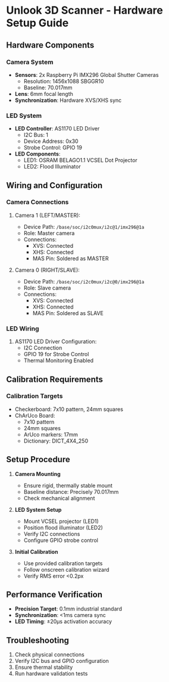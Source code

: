 # Unlook 3D Scanner - Hardware Setup Guide

## Hardware Components

### Camera System
- **Sensors**: 2x Raspberry Pi IMX296 Global Shutter Cameras
  - Resolution: 1456x1088 SBGGR10
  - Baseline: 70.017mm
- **Lens**: 6mm focal length
- **Synchronization**: Hardware XVS/XHS sync

### LED System
- **LED Controller**: AS1170 LED Driver
  - I2C Bus: 1
  - Device Address: 0x30
  - Strobe Control: GPIO 19
- **LED Components**:
  - LED1: OSRAM BELAGO1.1 VCSEL Dot Projector
  - LED2: Flood Illuminator

## Wiring and Configuration

### Camera Connections
1. Camera 1 (LEFT/MASTER):
   - Device Path: `/base/soc/i2c0mux/i2c@1/imx296@1a`
   - Role: Master camera
   - Connections:
     - XVS: Connected
     - XHS: Connected
     - MAS Pin: Soldered as MASTER

2. Camera 0 (RIGHT/SLAVE):
   - Device Path: `/base/soc/i2c0mux/i2c@0/imx296@1a`
   - Role: Slave camera
   - Connections:
     - XVS: Connected
     - XHS: Connected
     - MAS Pin: Soldered as SLAVE

### LED Wiring
1. AS1170 LED Driver Configuration:
   - I2C Connection
   - GPIO 19 for Strobe Control
   - Thermal Monitoring Enabled

## Calibration Requirements

### Calibration Targets
- Checkerboard: 7x10 pattern, 24mm squares
- ChArUco Board:
  - 7x10 pattern
  - 24mm squares
  - ArUco markers: 17mm
  - Dictionary: DICT_4X4_250

## Setup Procedure

1. **Camera Mounting**
   - Ensure rigid, thermally stable mount
   - Baseline distance: Precisely 70.017mm
   - Check mechanical alignment

2. **LED System Setup**
   - Mount VCSEL projector (LED1)
   - Position flood illuminator (LED2)
   - Verify I2C connections
   - Configure GPIO strobe control

3. **Initial Calibration**
   - Use provided calibration targets
   - Follow onscreen calibration wizard
   - Verify RMS error <0.2px

## Performance Verification

- **Precision Target**: 0.1mm industrial standard
- **Synchronization**: <1ms camera sync
- **LED Timing**: ±20μs activation accuracy

## Troubleshooting

1. Check physical connections
2. Verify I2C bus and GPIO configuration
3. Ensure thermal stability
4. Run hardware validation tests